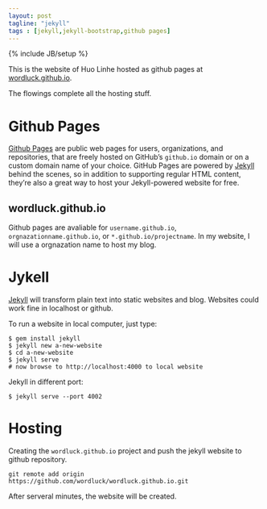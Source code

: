 ```yaml
---
layout: post
tagline: "jekyll"
tags : [jekyll,jekyll-bootstrap,github pages]
---
```

{% include JB/setup %}

This is the website of Huo Linhe hosted as github pages at
[wordluck.github.io](http://wordluck.github.io).

The flowings complete all the hosting stuff.

# Github Pages

[Github Pages](https://pages.github.com/) are public web pages for users,
organizations, and repositories, that are freely hosted on GitHub’s 
`github.io` domain or on a custom domain name of your choice. GitHub Pages
are powered by [Jekyll](http://jekyllrb.com/) behind the scenes, so in 
addition to supporting regular HTML content, they’re also a great way to 
host your Jekyll-powered website for free.

## wordluck.github.io

Github pages are avaliable for `username.github.io`, `orgnazationname.github.io`,
or `*.github.io/projectname`. In my website, I will use a orgnazation name to 
host my blog.

# Jykell

[Jekyll](http://jekyllrb.com) will transform plain text into static websites and blog.
Websites could work fine in localhost or github.

To run a website in local computer, just type:

    $ gem install jekyll
    $ jekyll new a-new-website
    $ cd a-new-website 
    $ jekyll serve
    # now browse to http://localhost:4000 to local website

Jekyll in different port:
    
    $ jekyll serve --port 4002

# Hosting

Creating the `wordluck.github.io` project and push the jekyll website to 
github repository.

    git remote add origin https://github.com/wordluck/wordluck.github.io.git

After serveral minutes, the website will be created.




